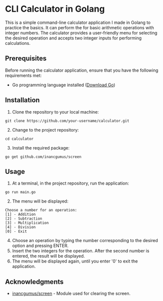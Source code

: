 # CLI Calculator in Golang

This is a simple command-line calculator application I made in Golang to practice the basics. It can perform the for basic arithmetic operations with integer numbers. The calculator provides a user-friendly menu for selecting the desired operation and accepts two integer inputs for performing calculations.

## Prerequisites
Before running the calculator application, ensure that you have the following requirements met:

- Go programming language installed ([Download Go](https://golang.org/dl/))

## Installation

1. Clone the repository to your local machine:

  ```
  git clone https://github.com/your-username/calculator.git
  ``` 
2. Change to the project repository:
  
  ```
  cd calculator
  ```
3. Install the required package:
  ```
  go get github.com/inancgumus/screen
  ```
## Usage

1. At a terminal, in the project repository, run the application:
  ```
  go run main.go
  ```
2. The menu will be displayed: 
  ```
  Choose a number for an operation:
  [1] - Addition
  [2] - Subtraction
  [3] - Multiplication
  [4] - Division
  [0] - Exit
  ```
4. Choose an operation by typing the number corresponding to the desired option and pressing ENTER.
5. Insert the two integers for the operation. After the second number is entered, the result will be displayed.
6. The menu will be displayed again, until you enter '0' to exit the application.

## Acknowledgments 

- [inancgumus/screen](https://github.com/inancgumus/screen) - Module used for clearing the screen.
